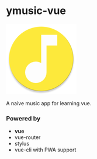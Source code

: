 # ymusic-vue

![YMusic](./ymusic/src/common/image/logo.png)

A naive music app for learning vue.

### Powered by

- **vue**
- vue-router
- stylus
- vue-cli with PWA support
